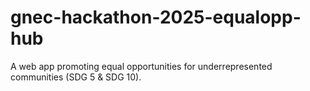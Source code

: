 # gnec-hackathon-2025-equalopp-hub
A web app promoting equal opportunities for underrepresented communities (SDG 5 &amp; SDG 10).
